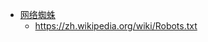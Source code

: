 * [网络蜘蛛](https://zh.wikipedia.org/wiki/%E7%B6%B2%E8%B7%AF%E8%9C%98%E8%9B%9B)
  * https://zh.wikipedia.org/wiki/Robots.txt
